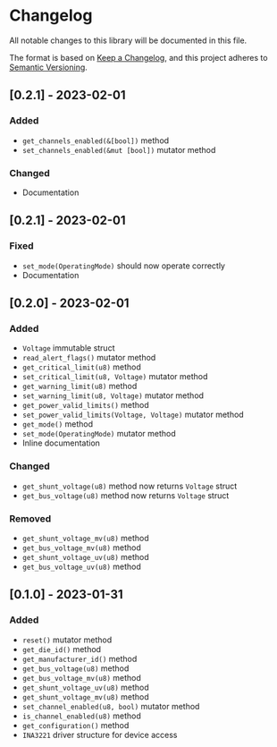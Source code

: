# Changelog
All notable changes to this library will be documented in this file.

The format is based on [Keep a Changelog](https://keepachangelog.com/en/1.0.0/),
and this project adheres to [Semantic Versioning](https://semver.org/spec/v2.0.0.html).

## [0.2.1] - 2023-02-01

### Added

- `get_channels_enabled(&[bool])` method
- `set_channels_enabled(&mut [bool])` mutator method

### Changed

- Documentation

## [0.2.1] - 2023-02-01

### Fixed

- `set_mode(OperatingMode)` should now operate correctly
- Documentation

## [0.2.0] - 2023-02-01

### Added

- `Voltage` immutable struct
- `read_alert_flags()` mutator method
- `get_critical_limit(u8)` method
- `set_critical_limit(u8, Voltage)` mutator method
- `get_warning_limit(u8)` method
- `set_warning_limit(u8, Voltage)` mutator method
- `get_power_valid_limits()` method
- `set_power_valid_limits(Voltage, Voltage)` mutator method
- `get_mode()` method
- `set_mode(OperatingMode)` mutator method
- Inline documentation

### Changed

- `get_shunt_voltage(u8)` method now returns `Voltage` struct
- `get_bus_voltage(u8)` method now returns `Voltage` struct

### Removed

- `get_shunt_voltage_mv(u8)` method
- `get_bus_voltage_mv(u8)` method
- `get_shunt_voltage_uv(u8)` method
- `get_bus_voltage_uv(u8)` method

## [0.1.0] - 2023-01-31

### Added

- `reset()` mutator method
- `get_die_id()` method
- `get_manufacturer_id()` method
- `get_bus_voltage(u8)` method
- `get_bus_voltage_mv(u8)` method
- `get_shunt_voltage_uv(u8)` method
- `get_shunt_voltage_mv(u8)` method
- `set_channel_enabled(u8, bool)` mutator method
- `is_channel_enabled(u8)` method
- `get_configuration()` method
- `INA3221` driver structure for device access
